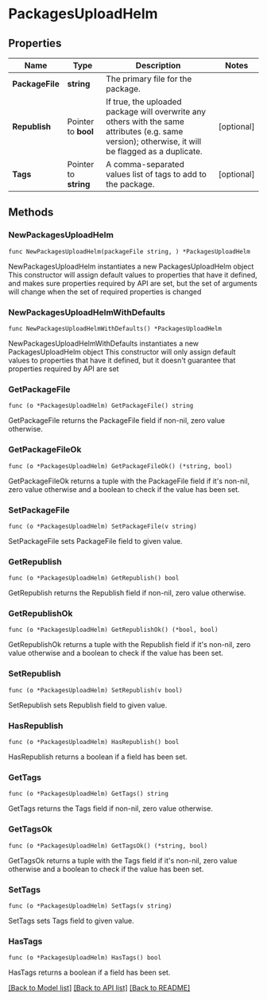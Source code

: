 # PackagesUploadHelm

## Properties

Name | Type | Description | Notes
------------ | ------------- | ------------- | -------------
**PackageFile** | **string** | The primary file for the package. | 
**Republish** | Pointer to **bool** | If true, the uploaded package will overwrite any others with the same attributes (e.g. same version); otherwise, it will be flagged as a duplicate. | [optional] 
**Tags** | Pointer to **string** | A comma-separated values list of tags to add to the package. | [optional] 

## Methods

### NewPackagesUploadHelm

`func NewPackagesUploadHelm(packageFile string, ) *PackagesUploadHelm`

NewPackagesUploadHelm instantiates a new PackagesUploadHelm object
This constructor will assign default values to properties that have it defined,
and makes sure properties required by API are set, but the set of arguments
will change when the set of required properties is changed

### NewPackagesUploadHelmWithDefaults

`func NewPackagesUploadHelmWithDefaults() *PackagesUploadHelm`

NewPackagesUploadHelmWithDefaults instantiates a new PackagesUploadHelm object
This constructor will only assign default values to properties that have it defined,
but it doesn't guarantee that properties required by API are set

### GetPackageFile

`func (o *PackagesUploadHelm) GetPackageFile() string`

GetPackageFile returns the PackageFile field if non-nil, zero value otherwise.

### GetPackageFileOk

`func (o *PackagesUploadHelm) GetPackageFileOk() (*string, bool)`

GetPackageFileOk returns a tuple with the PackageFile field if it's non-nil, zero value otherwise
and a boolean to check if the value has been set.

### SetPackageFile

`func (o *PackagesUploadHelm) SetPackageFile(v string)`

SetPackageFile sets PackageFile field to given value.


### GetRepublish

`func (o *PackagesUploadHelm) GetRepublish() bool`

GetRepublish returns the Republish field if non-nil, zero value otherwise.

### GetRepublishOk

`func (o *PackagesUploadHelm) GetRepublishOk() (*bool, bool)`

GetRepublishOk returns a tuple with the Republish field if it's non-nil, zero value otherwise
and a boolean to check if the value has been set.

### SetRepublish

`func (o *PackagesUploadHelm) SetRepublish(v bool)`

SetRepublish sets Republish field to given value.

### HasRepublish

`func (o *PackagesUploadHelm) HasRepublish() bool`

HasRepublish returns a boolean if a field has been set.

### GetTags

`func (o *PackagesUploadHelm) GetTags() string`

GetTags returns the Tags field if non-nil, zero value otherwise.

### GetTagsOk

`func (o *PackagesUploadHelm) GetTagsOk() (*string, bool)`

GetTagsOk returns a tuple with the Tags field if it's non-nil, zero value otherwise
and a boolean to check if the value has been set.

### SetTags

`func (o *PackagesUploadHelm) SetTags(v string)`

SetTags sets Tags field to given value.

### HasTags

`func (o *PackagesUploadHelm) HasTags() bool`

HasTags returns a boolean if a field has been set.


[[Back to Model list]](../README.md#documentation-for-models) [[Back to API list]](../README.md#documentation-for-api-endpoints) [[Back to README]](../README.md)


